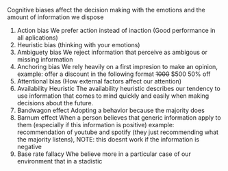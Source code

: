 Cognitive biases affect the decision making with the emotions and the amount of information we dispose

1. Action bias
We prefer action instead of inaction (Good performance in all aplications)
2. Heuristic bias 
(thinking with your emotions)
3. Ambiguety bias
We reject information that perceive as ambigous or missing information
4. Anchoring bias
We rely heavily on a first impresion to make an opinion, example: offer a discount in the following format ~~1000~~ $500 50% off 
5. Attentional bias 
(How external factors affect our attention)
6. Availability Heuristic
The availability heuristic describes our tendency to use information that comes to mind quickly and easily when making decisions about the future.
7. Bandwagon effect
Adopting a behavior because the majority does 
8. Barnum effect
When a person believes that generic information apply to them (especially if this information is positive) example: recommendation of youtube and spotify (they just recommending what the majority listens), NOTE: this doesnt work if the information is negative
9. Base rate fallacy
Whe believe more in a particular case of our environment that in a stadistic

